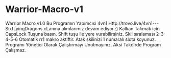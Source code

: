 # Warrior-Macro-v1
Warrior Macro v1.0
Bu Programın Yapımcısı 4vn1
Http://trovo.live/4vn1---
SixfLyingDragons cLanına alımlarımız devam ediyor :)
Kalkan Takmak için CapsLock Tuşuna basın.
Shift tuşu ile yere vurabilirsiniz. Skil sıralaması 2-3-4-5-6
Otomatik rr1 makro aktiftir. Atak skilinizi 1 numaralı slota koyunuz.
Programı Yönetici Olarak Çalıştırmayı Unutmayınız. Aksi Takdirde Program Çalışmaz.
